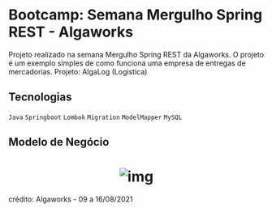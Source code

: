 # Bootcamp: Semana Mergulho Spring REST - Algaworks


Projeto realizado na semana Mergulho Spring REST da Algaworks. O projeto é um exemplo simples de como funciona uma empresa de entregas de mercadorias.
Projeto: AlgaLog (Logistica)


## Tecnologias

`Java` `Springboot` `Lombok` `Migration` `ModelMapper` `MySQL` 


## Modelo de Negócio

<h1 align="center">
    <img alt="img" title="#img" src="https://github.com/carlosjunior1983/springboot-Algaworks-Logistica/blob/main/img/Modelagem.png"  /><br>
</h1>


crédito: Algaworks - 09 a 16/08/2021